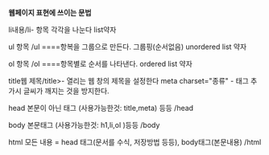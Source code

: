 <strong>웹페이지 표현에 쓰이는 문법</strong>


li내용/li- 항목 각각을 나눈다 list약자

ul
항목
/ul  ====항복을 그룹으로 만든다. 
그룹핑(순서없음) unordered list 약자

ol
항목
/ol   ====항목별로 순서를 나타낸다.  ordered list 약자

title웹 제목/title>- 열리는 웹 창의 제목을 설정한다
meta charset="종류" - 태그 추가시 글씨가 깨지는 것을 방지한다.

head
본문이 아닌 태그  (사용가능한것: title,meta)  등등
/head

body
본문태그   (사용가능한것: h1,li,ol )등등
/body

html
모든 내용 = head 태그(문서를 수식, 저장방법 등등), body태그(본문내용)
/html
